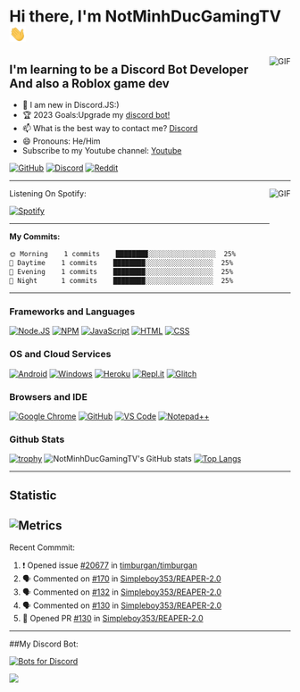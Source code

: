 # Hi there, I'm NotMinhDucGamingTV <img width="30px" src="https://github.com/SatYu26/SatYu26/raw/master/Assets/Hi.gif" />

<img align="right" alt="GIF" height="160px" src="https://octodex.github.com/images/daftpunktocat-guy.gif" />

## I'm learning to be a Discord Bot Developer And also a Roblox game dev

- 🌱 I am new in Discord.JS:)
- 🏆 2023 Goals:Upgrade my [discord bot!](https://www.notminhducgamingtv.tk/bot) 
- 📫 What is the best way to contact me? [Discord](https://discord.com/users/470047132670361610)
- 😄 Pronouns: He/Him
- Subscribe to my Youtube channel: [Youtube](https://www.notminhducgamingtv.tk/Youtube)

[![GitHub](https://img.shields.io/badge/Github-100000?style=for-the-badge&logo=github&logoColor=white)](https://github.com/NotMinhDucGamingTV)
[![Discord](https://img.shields.io/badge/Discord-7289DA?style=for-the-badge&logo=discord&logoColor=white)](https://discord.gg/YpbvvR9SX8)
[![Reddit](https://img.shields.io/badge/Reddit-FF4500?style=for-the-badge&logo=reddit&logoColor=white)](https://www.reddit.com/user/Unlikely-Agent)

---

<img align="right" alt="GIF" height="170px" src="https://media.giphy.com/media/J5B1Y8QZnzXXbLQIBu/giphy.gif" />
  Listening On Spotify:

[![Spotify](https://novatorem-kyzbk7wxl-bardiesel.vercel.app/api/spotify)](https://open.spotify.com/user/31xhadxgkhc6hcgu6qvu5snptxh4)

---
<!--START_SECTION:waka-->
**My Commits:** 

```text
🌞 Morning    1 commits    ████████░░░░░░░░░░░░░░░░░  25%
🌆 Daytime    1 commits    ████████░░░░░░░░░░░░░░░░░  25%
🌃 Evening    1 commits    ████████░░░░░░░░░░░░░░░░░  25%
🌙 Night      1 commits    ████████░░░░░░░░░░░░░░░░░  25%
```
<!--END_SECTION:waka-->

---

### Frameworks and Languages
[![Node.JS](https://img.shields.io/badge/Node.js-339933?style=for-the-badge&logo=nodedotjs&logoColor=white)](https://nodejs.org)
[![NPM](https://img.shields.io/badge/npm-CB3837?style=for-the-badge&logo=npm&logoColor=white)](https://npmjs.org)
[![JavaScript](https://img.shields.io/badge/JavaScript-F7DF1E?style=for-the-badge&logo=javascript&logoColor=white)](https://javascript.com)
[![HTML](https://img.shields.io/badge/HTML-E34F26?style=for-the-badge&logo=html5&logoColor=white)](https://html.spec.whatwg.org/multipage/)
[![CSS](https://img.shields.io/badge/CSS-1572B6?style=for-the-badge&logo=css3&logoColor=white)](https://w3.org/Style/CSS)

### OS and Cloud Services
[![Android](https://img.shields.io/badge/Android-3DDC84?style=for-the-badge&logo=android&logoColor=white)](https://android.com)
[![Windows](https://img.shields.io/badge/Windows-0078D6?style=for-the-badge&logo=windows&logoColor=white)](https://microsoft.com/windows)
[![Heroku](https://img.shields.io/badge/Heroku-430098?style=for-the-badge&logo=heroku&logoColor=white)](https://heroku.com)
[![Repl.it](https://img.shields.io/badge/replit-667881?style=for-the-badge&logo=replit&logoColor=white)](https://replit.com)
[![Glitch](https://img.shields.io/badge/Glitch-2800ff?style=for-the-badge&logo=glitch&logoColor=white)](https://glitch.com)

### Browsers and IDE
[![Google Chrome](https://img.shields.io/badge/Google_chrome-4285F4?style=for-the-badge&logo=Google-chrome&logoColor=white)](https://google.com/chrome/)
[![GitHub](https://img.shields.io/badge/Github-100000?style=for-the-badge&logo=github&logoColor=white)](https://github.com)
[![VS Code](https://img.shields.io/badge/Visual_Studio_Code-0078D4?style=for-the-badge&logo=visual%20studio%20code&logoColor=white)](https://code.visualstudio.com)
[![Notepad++](https://img.shields.io/badge/Notepad++-90E59A.svg?style=for-the-badge&logo=notepad%2B%2B&logoColor=black)](https://notepad-plus-plus.org)
### Github Stats
[![trophy](https://github-profile-trophy.vercel.app/?username=NotMinhDucGamingTV&theme=monokai&title=Joined2020,Commit,Followers,Repositories,Stars,PullRequest)](https://github.com/ryo-ma/github-profile-trophy)
![NotMinhDucGamingTV's GitHub stats](https://github-readme-stats.vercel.app/api?username=NotMinhDucGamingTV&show_icons=true&theme=radical)
[![Top Langs](https://github-readme-stats.vercel.app/api/top-langs/?username=NotMinhDucGamingTV)](https://github.com/anuraghazra/github-readme-stats)

---
## Statistic
![Metrics](https://metrics.lecoq.io/NotMinhDucGamingTV?template=classic&config.timezone=Asia%2FHo_Chi_Minh)
---
Recent Commmit:
  <!--START_SECTION:activity-->
1. ❗️ Opened issue [#20677](https://github.com/timburgan/timburgan/issues/20677) in [timburgan/timburgan](https://github.com/timburgan/timburgan)
2. 🗣 Commented on [#170](https://github.com/Simpleboy353/REAPER-2.0/issues/170) in [Simpleboy353/REAPER-2.0](https://github.com/Simpleboy353/REAPER-2.0)
3. 🗣 Commented on [#132](https://github.com/Simpleboy353/REAPER-2.0/issues/132) in [Simpleboy353/REAPER-2.0](https://github.com/Simpleboy353/REAPER-2.0)
4. 🗣 Commented on [#130](https://github.com/Simpleboy353/REAPER-2.0/issues/130) in [Simpleboy353/REAPER-2.0](https://github.com/Simpleboy353/REAPER-2.0)
5. 💪 Opened PR [#130](https://github.com/Simpleboy353/REAPER-2.0/pull/130) in [Simpleboy353/REAPER-2.0](https://github.com/Simpleboy353/REAPER-2.0)
<!--END_SECTION:activity-->
---
##My Discord Bot:

[![Bots for Discord](https://discords.com/bots/api/bot/892340813906968587/widget)](https://discords.com/bots/bots/892340813906968587)

<img src="https://imgur.com/rilHVxA.png"/> 
